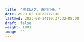 ```yaml
---
title: "溯洄从之，道阻且长。"
date: 2023-06-10T23:07:36
lastmod: 2023-08-14T00:37:32+08:00
draft: false
weight: 1001
image: ""
---
```

